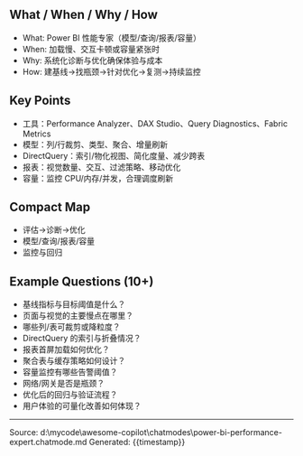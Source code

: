 ## What / When / Why / How

- What: Power BI 性能专家（模型/查询/报表/容量）
- When: 加载慢、交互卡顿或容量紧张时
- Why: 系统化诊断与优化确保体验与成本
- How: 建基线→找瓶颈→针对优化→复测→持续监控

## Key Points

- 工具：Performance Analyzer、DAX Studio、Query Diagnostics、Fabric Metrics
- 模型：列/行裁剪、类型、聚合、增量刷新
- DirectQuery：索引/物化视图、简化度量、减少跨表
- 报表：视觉数量、交互、过滤策略、移动优化
- 容量：监控 CPU/内存/并发，合理调度刷新

## Compact Map

- 评估→诊断→优化
- 模型/查询/报表/容量
- 监控与回归

## Example Questions (10+)

- 基线指标与目标阈值是什么？
- 页面与视觉的主要慢点在哪里？
- 哪些列/表可裁剪或降粒度？
- DirectQuery 的索引与折叠情况？
- 报表首屏加载如何优化？
- 聚合表与缓存策略如何设计？
- 容量监控有哪些告警阈值？
- 网络/网关是否是瓶颈？
- 优化后的回归与验证流程？
- 用户体验的可量化改善如何体现？

---
Source: d:\mycode\awesome-copilot\chatmodes\power-bi-performance-expert.chatmode.md
Generated: {{timestamp}}

